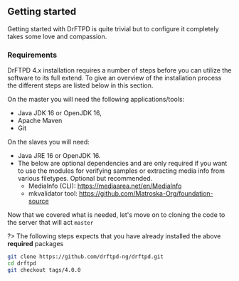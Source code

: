<h2 id="start">Getting started</h2>

Getting started with DrFTPD is quite trivial but to configure it completely takes some love and compassion.

### Requirements

DrFTPD 4.x installation requires a number of steps before you can utilize the software to its full extend.
To give an overview of the installation process the different steps are listed below in this section.

On the master you will need the following applications/tools:
- Java JDK 16 or OpenJDK 16,
- Apache Maven
- Git

On the slaves you will need:
- Java JRE 16 or OpenJDK 16.
- The below are optional dependencies and are only required if you want to use the modules for verifying samples or extracting media info from various filetypes. Optional but recommended.
  - MediaInfo (CLI): https://mediaarea.net/en/MediaInfo
  - mkvalidator tool: https://github.com/Matroska-Org/foundation-source

Now that we covered what is needed, let's move on to cloning the code to the server that will act `master`

?> The following steps expects that you have already installed the above **required** packages

```bash
git clone https://github.com/drftpd-ng/drftpd.git
cd drftpd
git checkout tags/4.0.0
```
